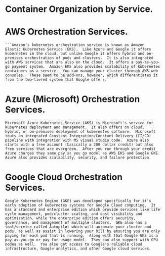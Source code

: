 # **Container Organization by Service.**

# AWS Orchestration Services.
   
    ```Amazon's kubernetes orchestration service is known as Amazon Elastic Kubernetes Service (EKS).  Like Azure and Google it offers kubernetes in the cloud, but unlike Google it offers hybrid and on-premises orchestration of pods and clusters.  It is also integrated with AWS services that are also on the cloud.  It offers a pay-as-you-go payment system.  Amazon EKS also provides scalability of kubernetes containers as a service.  You can manage your cluster through AWS web consoles.  These seem to be add-ons, however, which differentiates it from the two-tiered system that Google offers.```

# Azure (Microsoft) Orchestration Services.
    
    Microsoft Azure Kubernetes Service (AKS) is Microsoft's service for kubernetes deployment and management.  It also offers on cloud, hybrid, or on-premises deployment of kubernetes software.  Microsoft touts an integrated Constant Integration/Constant Delivery (CI/CD) pipeline with integration with MS visual studio code.  Azure also starts with a free account (basically a 200 dollar credit) but also free services that are evergreen.  After you run through your credit Azure charges they same pay as you go model as AWS EKS and Google GKE.  Azure also provides scalability, security, and failure protection.

# Google Cloud Orchestration Services.

    Google Kubernetes Engine (GKE) was developed specifically for it's early adoption of kubernetes systems for Google Cloud computing.  It has a standard and enterprise edition which provide services like life cycle management, pod/cluster scaling, and cost visibility and optimization, while the enterprise edition offers security, governance, and management of multiple clusters.  GKE also has a tool/service called Autopilot which will automate your cluster and pods, as well as assist in lowering your bill by ensuring you are only paying for each pod that is running.  Along with that Google GKE is a pay-as-you-go or pay for usage model.  They can also support with GPU nodes as well.  You also get access to Google's reliable cloud infrastructure, Google analytics, and other Google cloud services.